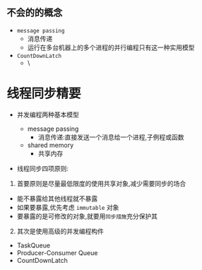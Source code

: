 ## 不会的的概念
- `message passing`
  - 消息传递
  - 运行在多台机器上的多个进程的并行编程只有这一种实用模型
- `CountDownLatch`
  - \

# 线程同步精要
- 并发编程两种基本模型
  - message passing
    - 消息传递:直接发送一个消息给一个进程,子例程或函数
  - shared memory
    - 共享内存

- 线程同步四项原则:
1. 首要原则是尽量最低限度的使用共享对象,减少需要同步的场合
  - 能不暴露给其他线程就不暴露
  - 如果要暴露,优先考虑 `immutable` 对象
  - 要暴露的是可修改的对象,就要用`同步措施`充分保护其
2. 其次是使用高级的并发编程构件
  - TaskQueue
  - Producer-Consumer Queue
  - CountDownLatch